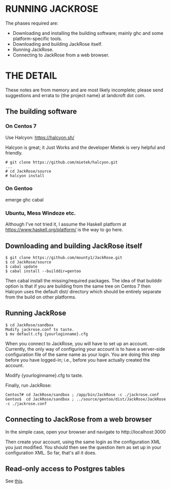 # RUNNING JACKROSE

The phases required are:

- Downloading and installing the building software;  mainly ghc and some
   platform-specific tools.
- Downloading and building JackRose itself.
- Running JackRose.
- Connecting to JackRose from a web browser.


# THE DETAIL

These notes are from memory and are most likely incomplete;  please send
suggestions and errata to {the project name} at landcroft dot com.


## The building software

### On Centos 7

Use Halcyon:  https://halcyon.sh/

Halcyon is great;  it Just Works and the developer Mietek is very helpful and
friendly.

    # git clone https://github.com/mietek/halcyon.git
    ...
    # cd JackRose/source
    # halcyon install

### On Gentoo

emerge ghc cabal


### Ubuntu, Mess Windoze etc.

Although I've not tried it, I assume the Haskell platform at
https://www.haskell.org/platform/ is the way to go here.


## Downloading and building JackRose itself

    $ git clone https://github.com/mounty1/JackRose.git
    $ cd JackRose/source
    $ cabal update
    $ cabal install --builddir=gentoo

Then cabal install the missing/required packages.
The idea of that builddir option is that if you are building from the same tree
on Centos 7 then Halcyon uses the default dist/ directory which should be
entirely separate from the build on other platforms.


## Running JackRose

    $ cd JackRose/sandbox
    Modify jackrose.conf to taste.
    $ mv default.cfg {yourloginname}.cfg

When you connect to JackRose, you will have to set up an account.
Currently, the only way of configuring your account is to have a server-side
configuration file of the same name as your login.
You are doing this step before you have logged-in;  i.e., before you have
actually created the account.

Modify {yourloginname}.cfg to taste.

Finally, run JackRose:

    Centos7# cd JackRose/sandbox ; /app/bin/JackRose -c ./jackrose.conf
    Gentoo$  cd JackRose/sandbox ; ../source/gentoo/dist/JackRose/JackRose -c ./jackrose.conf


## Connecting to JackRose from a web browser

In the simple case, open your browser and navigate to http://localhost:3000

Then create your account, using the same login as the configuration XML you
just modified.  You should then see the question item as set up in your
configuration XML.  So far, that's all it does.


## Read-only access to Postgres tables

See [this](http://jamie.curle.io/posts/creating-a-read-only-user-in-postgres/).
